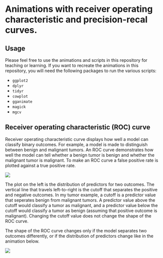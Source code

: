 Animations with receiver operating characteristic and precision-recal curves.
=============================================================================

Usage
-----

Please feel free to use the animations and scripts in this repository
for teaching or learning. If you want to recreate the animations in this
repository, you will need the following packages to run the various
scripts:

-   `ggplot2`
-   `dplyr`
-   `tidyr`
-   `cowplot`
-   `gganimate`
-   `magick`
-   `mgcv`

Receiver operating characteristic (ROC) curve
---------------------------------------------

Receiver operating characteristic curve displays how well a model can
classify binary outcomes. For example, a model is made to distinguish
between benign and malignant tumors. An ROC curve demonstrates how well
the model can tell whether a benign tumor is benign and whether the
malignant tumor is malignant. To make an ROC curve a false positive rate
is plotted against a true positive rate.

![](cutoff.gif)

The plot on the left is the distribution of predictors for two outcomes.
The vertical line that travels left-to-right is the cutoff that
separates the positive and negative outcomes. In my tumor example, a
cutoff is a predictor value that seperates benign from malignant tumors.
A predictor value above the cutoff would classify a tumor as malignant,
and a predictor value below the cutoff would classify a tumor as benign
(assuming that positive outcome is malignant). Changing the cutoff value
does not change the shape of the ROC curve.

The shape of the ROC curve changes only if the model separates two
outcomes differently, or if the distribution of predictors change like
in the animation below.

![](ROC.gif)
